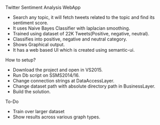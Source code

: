 Twitter Sentiment Analysis WebApp
  + Search any topic, it will fetch tweets related to the topic and find its sentiment score.
  + It uses Naive Bayes Classifier with laplacian smoothing.
  + Trained using dataset of 22K Tweets(Positive, negative, neutral).
  + Classifies into positive, negative and neutral category.
  + Shows Graphical output.
  + It has a web based UI which is created using semantic-ui.

How to setup?
  + Download the project and open in VS2015.
  + Run Db script on SSMS2014/16.
  + Change connection strings at DataAccessLayer.
  + Change dataset path with absolute directory path in BusinessLayer.
  + Build the solution.
  
To-Do
 + Train over larger dataset
 + Show results across various graph types.
